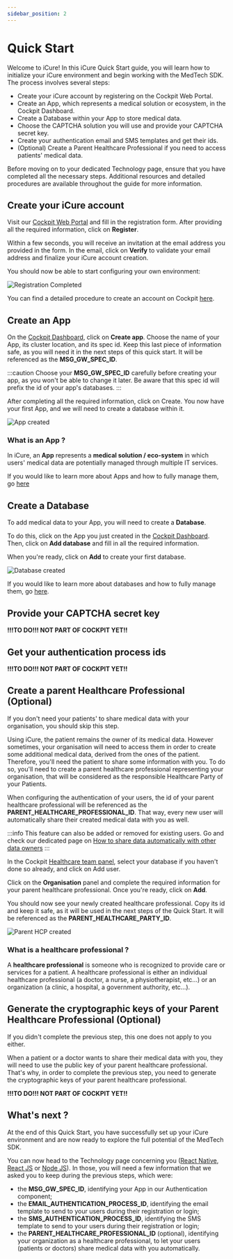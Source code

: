 ```yaml
---
sidebar_position: 2
---
```

# Quick Start

Welcome to iCure!
In this iCure Quick Start guide, you will learn how to initialize your iCure environment and begin working with the MedTech SDK. The process involves several steps:
- Create your iCure account by registering on the Cockpit Web Portal.
- Create an App, which represents a medical solution or ecosystem, in the Cockpit Dashboard.
- Create a Database within your App to store medical data.
- Choose the CAPTCHA solution you will use and provide your CAPTCHA secret key.
- Create your authentication email and SMS templates and get their ids. 
- (Optional) Create a Parent Healthcare Professional if you need to access patients' medical data.

Before moving on to your dedicated Technology page, ensure that you have completed all the necessary steps. Additional resources and detailed procedures are available throughout the guide for more information.

## Create your iCure account 
Visit our [Cockpit Web Portal](https://cockpit.icure.cloud) and fill in the registration form. 
After providing all the required information, click on **Register**. 

Within a few seconds, you will receive an invitation at the email address you provided in the form. In the email, click on **Verify** to validate your email address and finalize your iCure account creation.

You should now be able to start configuring your own environment:

![Registration Completed](./img/registration_complete.png)

You can find a detailed procedure to create an account on Cockpit [here](../../cockpit/how-to/how-to-create-your-account). 

## Create an App
On the [Cockpit Dashboard](https://cockpit.icure.cloud/dashboard), click on **Create app**. 
Choose the name of your App, its cluster location, and its spec id. Keep this last piece of information safe, as you will need it in the next steps of this quick start. It will be referenced as the **MSG_GW_SPEC_ID**. 

:::caution
Choose your **MSG_GW_SPEC_ID** carefully before creating your app, as you won't be able to change it later. Be aware that this spec id will prefix the id of your app's databases.
:::

After completing all the required information, click on Create. You now have your first App, and we will need to create a database within it.

![App created](./img/first_app_created.png)

### What is an App ? 
In iCure, an **App** represents a **medical solution / eco-system** in which users' medical data are potentially managed through multiple IT services. 

If you would like to learn more about Apps and how to fully manage them, go [here](../../cockpit/how-to/how-to-manage-apps)


## Create a Database
To add medical data to your App, you will need to create a **Database**. 

To do this, click on the App you just created in the [Cockpit Dashboard](https://cockpit.icure.cloud/dashboard). Then, click on **Add database** and fill in all the required information.

When you're ready, click on **Add** to create your first database.

![Database created](./img/first_database_created.png)

If you would like to learn more about databases and how to fully manage them, go [here](../../cockpit/how-to/how-to-manage-databases).

## Provide your CAPTCHA secret key
**!!!TO DO!!! NOT PART OF COCKPIT YET!!**

## Get your authentication process ids
**!!!TO DO!!! NOT PART OF COCKPIT YET!!**

## Create a parent Healthcare Professional (Optional)
If you don't need your patients' to share medical data with your organisation, you should skip this step.

Using iCure, the patient remains the owner of its medical data. However sometimes, your organisation will need to access them in order to create some additional medical data, derived from the ones of the patient. 
Therefore, you'll need the patient to share some information with you. To do so, you'll need to create a parent healthcare professional representing your organisation, that will be considered as the responsible Healthcare Party of your Patients. 

When configuring the authentication of your users, the id of your parent healthcare professional will be referenced as the **PARENT_HEALTHCARE_PROFESSIONAL_ID**. That way, every new user will automatically share their created medical data with you as well.

:::info
This feature can also be added or removed for existing users. Go and check our dedicated page on [How to share data automatically with other data owners](../how-to/how-to-share-data-automatically.md)
:::

In the Cockpit [Healthcare team panel](https://cockpit.icure.cloud/users), select your database if you haven't done so already, and click on Add user.

Click on the **Organisation** panel and complete the required information for your parent healthcare professional.
Once you're ready, click on **Add**. 

You should now see your newly created healthcare professional. Copy its id and keep it safe, as it will be used in the next steps of the Quick Start. It will be referenced as the **PARENT_HEALTHCARE_PARTY_ID**.

![Parent HCP created](./img/parent_hcp_created.png)


### What is a healthcare professional ? 

A **healthcare professional** is someone who is recognized to provide care or services for a patient. A healthcare professional is either an individual healthcare professional (a doctor, a nurse, a physiotherapist, etc…) or an organization (a clinic, a hospital, a government authority, etc…).

## Generate the cryptographic keys of your Parent Healthcare Professional (Optional)
If you didn't complete the previous step, this one does not apply to you either.

When a patient or a doctor wants to share their medical data with you, they will need to use the public key of your parent healthcare professional. That's why, in order to complete the previous step, you need to generate the cryptographic keys of your parent healthcare professional.

**!!!TO DO!!! NOT PART OF COCKPIT YET!!**

## What's next ?
At the end of this Quick Start, you have successfully set up your iCure environment and are now ready to explore the full potential of the MedTech SDK. 

You can now head to the Technology page concerning you ([React Native](./react-native-quick-start.md), [React JS](./react-js-quick-start.md) or [Node JS](./node-js-quick-start.md)). In those, you will need a few information that we asked you to keep during the previous steps, which were: 
- the **MSG_GW_SPEC_ID**, identifying your App in our Authentication component; 
- the **EMAIL_AUTHENTICATION_PROCESS_ID**, identifying the email template to send to your users during their registration or login;
- the **SMS_AUTHENTICATION_PROCESS_ID**, identifying the SMS template to send to your users during their registration or login;
- the **PARENT_HEALTHCARE_PROFESSIONAL_ID** (optional), identifying your organization as a healthcare professional, to let your users (patients or doctors) share medical data with you automatically. 

